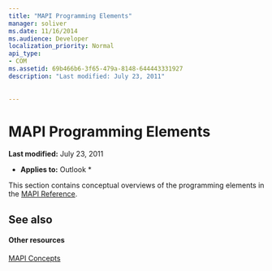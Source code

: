 ```yaml
---
title: "MAPI Programming Elements"
manager: soliver
ms.date: 11/16/2014
ms.audience: Developer
localization_priority: Normal
api_type:
- COM
ms.assetid: 69b466b6-3f65-479a-8148-644443331927
description: "Last modified: July 23, 2011"
 
 
---
```


# MAPI Programming Elements

 **Last modified:** July 23, 2011 
  
 * **Applies to:** Outlook * 
  
This section contains conceptual overviews of the programming elements in the [MAPI Reference](mapi-reference.md). 
  
## See also

#### Other resources

[MAPI Concepts](mapi-concepts.md)

